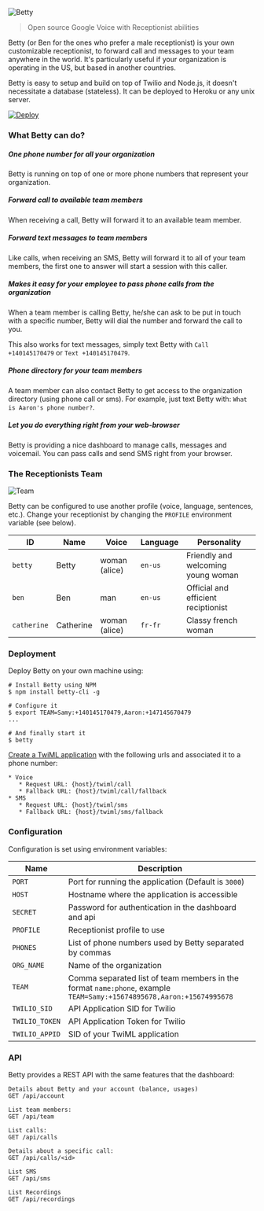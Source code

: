![Betty](https://github.com/SamyPesse/betty/blob/master/public/images/betty.png?raw=true)

> Open source Google Voice with Receptionist abilities

Betty (or Ben for the ones who prefer a male receptionist) is your own customizable receptionist, to forward call and messages to your team anywhere in the world. It's particularly useful if your organization is operating in the US, but based in another countries.

Betty is easy to setup and build on top of Twilio and Node.js, it doesn't necessitate a database (stateless). It can be deployed to Heroku or any unix server.

[![Deploy](https://www.herokucdn.com/deploy/button.png)](https://heroku.com/deploy)

### What Betty can do?

##### One phone number for all your organization

Betty is running on top of one or more phone numbers that represent your organization.

##### Forward call to available team members

When receiving a call, Betty will forward it to an available team member.

##### Forward text messages to team members

Like calls, when receiving an SMS, Betty will forward it to all of your team members, the first one to answer will start a session with this caller.

##### Makes it easy for your employee to pass phone calls from the organization

When a team member is calling Betty, he/she can ask to be put in touch with a specific number, Betty will dial the number and forward the call to you.

This also works for text messages, simply text Betty with `Call +140145170479` or `Text +140145170479`.

##### Phone directory for your team members

A team member can also contact Betty to get access to the organization directory (using phone call or sms). For example, just text Betty with: `What is Aaron's phone number?`.

##### Let you do everything right from your web-browser

Betty is providing a nice dashboard to manage calls, messages and voicemail. You can pass calls and send SMS right from your browser.

### The Receptionists Team

![Team](https://github.com/SamyPesse/betty/blob/master/public/images/team.png?raw=true)

Betty can be configured to use another profile (voice, language, sentences, etc.). Change your receptionist by changing the `PROFILE` environment variable (see below).

| ID          | Name | Voice | Language | Personality |
| ----------- | ---- | ----- | -------- | ----------- |
| `betty`     | Betty | woman (alice) | `en-us` | Friendly and welcoming young woman |
| `ben`       | Ben | man | `en-us` | Official and efficient reciptionist |
| `catherine` | Catherine | woman (alice) | `fr-fr` | Classy french woman |

### Deployment

Deploy Betty on your own machine using:

```
# Install Betty using NPM
$ npm install betty-cli -g

# Configure it
$ export TEAM=Samy:+140145170479,Aaron:+147145670479
...

# And finally start it
$ betty
```

[Create a TwiML application](https://www.twilio.com/help/faq/twilio-client/how-do-i-create-a-twiml-app) with the following urls and associated it to a phone number:

```
* Voice
   * Request URL: {host}/twiml/call
   * Fallback URL: {host}/twiml/call/fallback
* SMS
   * Request URL: {host}/twiml/sms
   * Fallback URL: {host}/twiml/sms/fallback
```

### Configuration

Configuration is set using environment variables:

| Name         | Description         |
| ------------ | ------------------- |
| `PORT`       | Port for running the application (Default is `3000`) |
| `HOST`       | Hostname where the application is accessible |
| `SECRET`     | Password for authentication in the dashboard and api |
| `PROFILE`    | Receptionist profile to use |
| `PHONES`     | List of phone numbers used by Betty separated by commas |
| `ORG_NAME`   | Name of the organization |
| `TEAM`       | Comma separated list of team members in the format `name:phone`, example `TEAM=Samy:+15674895678,Aaron:+15674995678` |
| `TWILIO_SID` | API Application SID for Twilio |
| `TWILIO_TOKEN` | API Application Token for Twilio |
| `TWILIO_APPID` | SID of your TwiML application |

### API

Betty provides a REST API with the same features that the dashboard:

```
Details about Betty and your account (balance, usages)
GET /api/account

List team members:
GET /api/team

List calls:
GET /api/calls

Details about a specific call:
GET /api/calls/<id>

List SMS
GET /api/sms

List Recordings
GET /api/recordings
```
